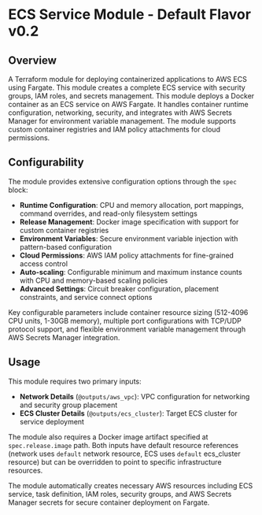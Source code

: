 # ECS Service Module - Default Flavor v0.2


## Overview
A Terraform module for deploying containerized applications to AWS ECS using Fargate. This module creates a complete ECS service with security groups, IAM roles, and secrets management.
This module deploys a Docker container as an ECS service on AWS Fargate. It handles container runtime configuration, networking, security, and integrates with AWS Secrets Manager for environment variable management. The module supports custom container registries and IAM policy attachments for cloud permissions.

## Configurability

The module provides extensive configuration options through the `spec` block:

- **Runtime Configuration**: CPU and memory allocation, port mappings, command overrides, and read-only filesystem settings
- **Release Management**: Docker image specification with support for custom container registries
- **Environment Variables**: Secure environment variable injection with pattern-based configuration
- **Cloud Permissions**: AWS IAM policy attachments for fine-grained access control
- **Auto-scaling**: Configurable minimum and maximum instance counts with CPU and memory-based scaling policies
- **Advanced Settings**: Circuit breaker configuration, placement constraints, and service connect options

Key configurable parameters include container resource sizing (512-4096 CPU units, 1-30GB memory), multiple port configurations with TCP/UDP protocol support, and flexible environment variable management through AWS Secrets Manager integration.

## Usage

This module requires two primary inputs:
- **Network Details** (`@outputs/aws_vpc`): VPC configuration for networking and security group placement
- **ECS Cluster Details** (`@outputs/ecs_cluster`): Target ECS cluster for service deployment

The module also requires a Docker image artifact specified at `spec.release.image` path. Both inputs have default resource references (network uses `default` network resource, ECS uses `default` ecs_cluster resource) but can be overridden to point to specific infrastructure resources.

The module automatically creates necessary AWS resources including ECS service, task definition, IAM roles, security groups, and AWS Secrets Manager secrets for secure container deployment on Fargate.
